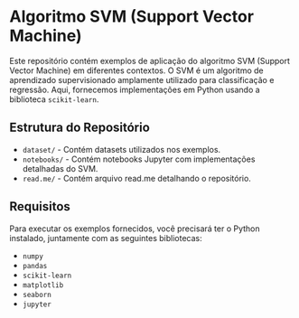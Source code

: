 # Algoritmo SVM (Support Vector Machine)

Este repositório contém exemplos de aplicação do algoritmo SVM (Support Vector Machine) em diferentes contextos. O SVM é um algoritmo de aprendizado supervisionado amplamente utilizado para classificação e regressão. Aqui, fornecemos implementações em Python usando a biblioteca `scikit-learn`.

## Estrutura do Repositório

- `dataset/` - Contém datasets utilizados nos exemplos.
- `notebooks/` - Contém notebooks Jupyter com implementações detalhadas do SVM.
- `read.me/` - Contém arquivo read.me detalhando o repositório.

## Requisitos

Para executar os exemplos fornecidos, você precisará ter o Python instalado, juntamente com as seguintes bibliotecas:

- `numpy`
- `pandas`
- `scikit-learn`
- `matplotlib`
- `seaborn`
- `jupyter`
  
